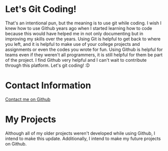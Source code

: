 # Let's Git Coding!
  That's an intentional pun, but the meaning is to use git while coding. I wish I knew how to use Github years ago when I started learning how to code because this would have helped me in not only documenting but in improving my skills over the years. Using Git is helpful to get back to where you left, and it is helpful to make use of your college projects and assignments or even the codes you wrote for fun. Using Github is helpful for teams even if they weren't all programmers, it is still helpful for them be part of the project. I find Github very helpful and I can't wait to contribute through this platform. Let's git coding! :D

# Contact Information
  <a href="https://github.com/{{site.github_username}}"> Contact me on Github</a>

# My Projects
  Although all of my older projects weren't developed while using Github, I intend to make this update. Additionally, I intend to make my future projects on Github.
